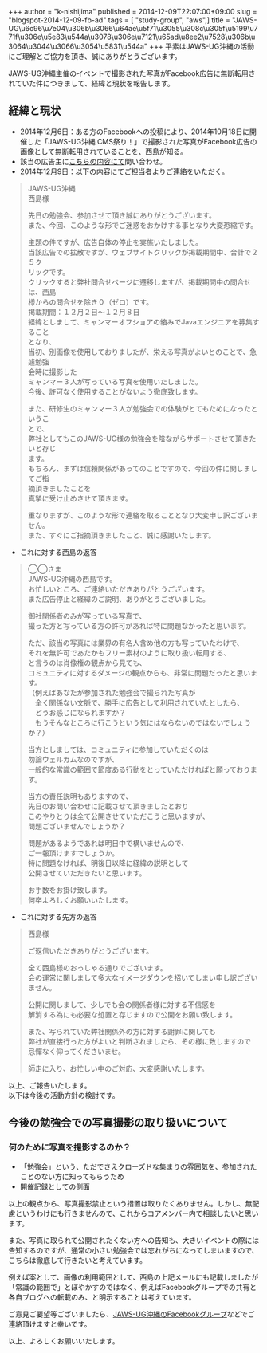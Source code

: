 +++
author = "k-nishijima"
published = 2014-12-09T22:07:00+09:00
slug = "blogspot-2014-12-09-fb-ad"
tags = [ "study-group", "aws",]
title = "JAWS-UG\u6c96\u7e04\u306b\u3066\u64ae\u5f71\u3055\u308c\u305f\u5199\u771f\u306e\u5e83\u544a\u3078\u306e\u7121\u65ad\u8ee2\u7528\u306b\u3064\u3044\u3066\u3054\u5831\u544a"
+++
平素はJAWS-UG沖縄の活動にご理解とご協力を頂き、誠にありがとうございます。  
  
JAWS-UG沖縄主催のイベントで撮影された写真がFacebook広告に無断転用されていた件につきまして、経緯と現状を報告します。  
  
<span id="more"></span>  
  

経緯と現状
----------

-   2014年12月6日：ある方のFacebookへの投稿により、2014年10月18日に開催した「JAWS-UG沖縄
    CMS祭り！」で撮影された写真がFacebook広告の画像として無断転用されていることを、西島が知る。
-   該当の広告主に[こちらの内容にて](https://gist.github.com/k-nishijima/88dd251e1a2d196bd0c2)問い合わせ。
-   2014年12月9日：以下の内容にてご担当者よりご連絡をいただく。

> JAWS-UG沖縄  
> 西島様  
>   
> 先日の勉強会、参加させて頂き誠にありがとうございます。  
> また、今回、このような形でご迷惑をおかけする事となり大変恐縮です。  
>   
> 主題の件ですが、広告自体の停止を実施いたしました。  
> 当該広告での拡散ですが、ウェブサイトクリックが掲載期間中、合計で２５ク  
> リックです。  
> クリックすると弊社問合せページに遷移しますが、掲載期間中の問合せは、西島  
> 様からの問合せを除き０（ゼロ）です。  
> 掲載期間：１２月２日～１２月８日  
> 経緯としまして、ミャンマーオフショアの絡みでJavaエンジニアを募集すること  
> となり、  
> 当初、別画像を使用しておりましたが、栄える写真がよいとのことで、急遽勉強  
> 会時に撮影した  
> ミャンマー３人が写っている写真を使用いたしました。  
> 今後、許可なく使用することがないよう徹底致します。  
>   
> また、研修生のミャンマー３人が勉強会での体験がとてもためになったというこ  
> とで、  
> 弊社としてもこのJAWS-UG様の勉強会を陰ながらサポートさせて頂きたいと存じ  
> ます。  
> もちろん、まずは信頼関係があってのことですので、今回の件に関しましてご指  
> 摘頂きましたことを  
> 真摯に受け止めさせて頂きます。  
>   
> 重なりますが、このような形で連絡を取ることとなり大変申し訳ございません。  
> また、すぐにご指摘頂きましたこと、誠に感謝いたします。

  

-   これに対する西島の返答

> ◯◯さま  
> JAWS-UG沖縄の西島です。  
> お忙しいところ、ご連絡いただきありがとうございます。  
> また広告停止と経緯のご説明、ありがとうございました。  
>   
>   
> 御社関係者のみが写っている写真で、  
> 撮った方と写っている方の許可があれば特に問題なかったと思います。  
>   
> ただ、該当の写真には業界の有名人含め他の方も写っていたわけで、  
> それを無許可であたかもフリー素材のように取り扱い転用する、  
> と言うのは肖像権の観点から見ても、  
> コミュニティに対するダメージの観点からも、非常に問題だったと思います。  
> （例えばあなたが参加された勉強会で撮られた写真が  
> 　全く関係ない文脈で、勝手に広告として利用されていたとしたら、  
> 　どうお感じになられますか？  
> 　もうそんなところに行こうという気にはならないのではないでしょうか？）  
>   
> 当方としましては、コミュニティに参加していただくのは  
> 勿論ウェルカムなのですが、  
> 一般的な常識の範囲で節度ある行動をとっていただければと願っております。  
>   
>   
> 当方の責任説明もありますので、  
> 先日のお問い合わせに記載させて頂きましたとおり  
> このやりとりは全て公開させていただこうと思いますが、  
> 問題ございませんでしょうか？  
>   
> 問題があるようであれば明日中で構いませんので、  
> ご一報頂けますでしょうか。  
> 特に問題なければ、明後日以降に経緯の説明として  
> 公開させていただきたいと思います。  
>   
>   
> お手数をお掛け致します。  
> 何卒よろしくお願いいたします。

  

-   これに対する先方の返答

> 西島様  
>   
> ご返信いただきありがとうございます。  
>   
> 全て西島様のおっしゃる通りでございます。  
> 会の運営に関しまして多大なイメージダウンを招いてしまい申し訳ございません。  
>   
> 公開に関しまして、少しでも会の関係者様に対する不信感を  
> 解消する為にも必要な処置と存じますので公開をお願い致します。  
>   
> また、写られていた弊社関係外の方に対する謝罪に関しても  
> 弊社が直接行った方がよいと判断されましたら、その様に致しますので  
> 忌憚なく仰ってくださいませ。  
>   
> 師走に入り、お忙しい中のご対応、大変感謝いたします。

以上、ご報告いたします。  
以下は今後の活動方針の検討です。  

今後の勉強会での写真撮影の取り扱いについて
------------------------------------------

### 何のために写真を撮影するのか？

  

-   「勉強会」という、ただでさえクローズドな集まりの雰囲気を、参加されたことのない方に知ってもらうため
-   開催記録としての側面

以上の観点から、写真撮影禁止という措置は取りたくありません。しかし、無配慮というわけにも行きませんので、これからコアメンバー内で相談したいと思います。

また、写真に取られて公開されたくない方への告知も、大きいイベントの際には告知するのですが、通常の小さい勉強会では忘れがちになってしまいますので、こちらは徹底して行きたいと考えています。

  

例えば案として、画像の利用範囲として、西島の上記メールにも記載しましたが「常識の範囲で」とぼやかすのではなく、例えばFacebookグループでの共有と各自ブログへの転載のみ、と明示することは考えています。

  

ご意見ご要望等ございましたら、[JAWS-UG沖縄のFacebookグループ](https://www.facebook.com/groups/jawsug.okinawa/)などでご連絡頂けますと幸いです。

以上、よろしくお願いいたします。
